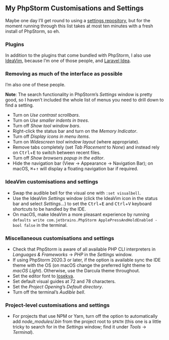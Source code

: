 <!--
  # This file is distributed under under the Creative Commons
  # Attribution 4.0 International License. To view a copy of this
  # license, please visit <http://creativecommons.org/licenses/by/4.0/>.

  description: Read Damien Dart's notes on setting up and using PhpStorm.
  title: PhpStorm Notes
  twigTemplate: .templates/base-note.html.twig
-->

## My PhpStorm Customisations and Settings

Maybe one day I’ll get round to using a [settings repository][], but for
the moment running through this list takes at most ten minutes with a
fresh install of PhpStorm, so eh.

  [settings repository]: <https://www.jetbrains.com/help/phpstorm/sharing-your-ide-settings.html#settings-repository>

### Plugins

In addition to the plugins that come bundled with PhpStorm, I also use
[IdeaVim][], because I’m one of those people, and [Laravel Idea][].

  [IdeaVim]: <https://github.com/JetBrains/ideavim>
  [Laravel Idea]: <https://plugins.jetbrains.com/plugin/13441-laravel-idea>

### Removing as much of the interface as possible

I’m also one of these people.

**Note**: The search functionality in PhpStorm’s *Settings* window is
pretty good, so I haven’t included the whole list of menus you need to
drill down to find a setting.

-   Turn on *Use contrast scrollbars*.
-   Turn on *Use smaller indents in trees*.
-   Turn off *Show tool window bars*.
-   Right-click the status bar and turn on the *Memory Indicator*.
-   Turn off *Display icons in menu items*.
-   Turn on *Widescreen tool window layout* (where appropriate).
-   Remove tabs completely (set *Tab Placement* to *None*) and instead
    rely on <kbd>Ctrl</kbd>+<kbd>E</kbd> to switch between recent files.
-   Turn off *Show browsers popup in the editor*.
-   Hide the navigation bar (<span class="os-menu-item">View</span> →
    <span class="os-menu-item">Appearance</span> → <span
    class="os-menu-item">Navigation Bar</span>); on macOS,
    <kbd>⌘</kbd>+<kbd>↑</kbd> will display a floating navigation bar if
    required.

### IdeaVim customisations and settings

-   Swap the audible bell for the visual one with `:set visualbell`.
-   Use the IdeaVim *Settings* window (click the IdeaVim icon in the
    status bar and select *Settings…*) to set the
    <kbd>Ctrl</kbd>+<kbd>E</kbd> and <kbd>Ctrl</kbd>+<kbd>V</kbd>
    keyboard shortcuts to be handled by the IDE.
-   On macOS, make IdeaVim a more pleasant experience by running
    `defaults write com.jetbrains.PhpStorm ApplePressAndHoldEnabled -bool false`
    in the terminal.

### Miscellaneous customisations and settings

-   Check that PhpStorm is aware of all available PHP CLI interpreters
    in *Languages & Frameworks* → *PHP* in the *Settings* window.
-   If using PhpStorm 2020.3 or later, if the option is available sync
    the IDE theme with the OS (on macOS change the preferred light theme
    to *macOS Light*). Otherwise, use the Darcula theme throughout.
-   Set the editor font to [Iosekva][].
-   Set default visual guides at 72 and 78 characters.
-   Set the *Project Opening*’s *Default directory*.
-   Turn off the terminal’s *Audible bell*.

  [Iosekva]: <https://typeof.net/Iosevka/>

### Project-level customisations and settings

-   For projects that use NPM or Yarn, turn off the option to
    automatically add *node_modules/.bin* from the project root to
    `$PATH` (this one is a little tricky to search for in the *Settings*
    window; find it under *Tools* → *Terminal*).
